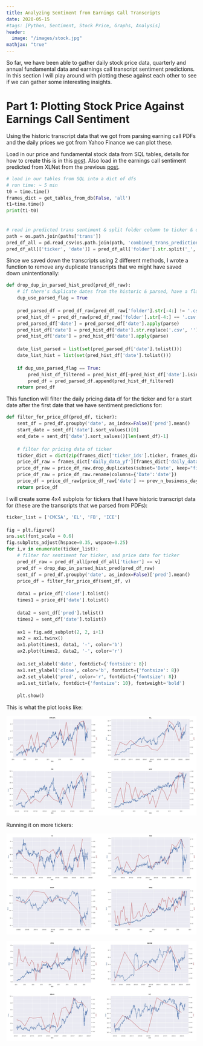 ```yaml
---
title: Analyzing Sentiment from Earnings Call Transcripts
date: 2020-05-15
#tags: [Python, Sentiment, Stock Price, Graphs, Analysis]
header:
  image: "/images/stock.jpg"
mathjax: "true"
---
```


So far, we have been able to gather daily stock price data, quarterly and annual fundamental data and earnings call transcript sentiment predictions. In this section I will play around with plotting these against each other to see if we can gather some interesting insights.


# Part 1: Plotting Stock Price Against Earnings Call Sentiment

Using the historic transcript data that we got from parsing earning call PDFs and the daily prices we got from Yahoo Finance we can plot these.

Load in our price and fundamental stock data from SQL tables, details for how to create this is in this [post](https://h-xiao.github.io/setup).
Also load in the earnings call sentiment predicted from XLNet from the previous [post](https://h-xiao.github.io/predict_earning_call_sentiment_p2). 

```python
# load in our tables from SQL into a dict of dfs 
# run time: ~ 5 min
t0 = time.time()
frames_dict = get_tables_from_db(False, 'all')
t1=time.time()
print(t1-t0)


# read in predicted trans sentiment & split folder column to ticker & date column
path = os.path.join(paths['trans'])
pred_df_all = pd.read_csv(os.path.join(path, 'combined_trans_predictions.csv'))
pred_df_all[['ticker', 'date']] = pred_df_all['folder'].str.split('_', expand=True)
```

Since we saved down the transcripts using 2 different methods, I wrote a function to remove any duplicate transcripts that we might have saved down unintentionally:

```python
def drop_dup_in_parsed_hist_pred(pred_df_raw):
    # if there's duplicate dates from the historic & parsed, have a flag to decide which one to use
    dup_use_parsed_flag = True

    pred_parsed_df = pred_df_raw[pred_df_raw['folder'].str[-4:] != '.csv']
    pred_hist_df = pred_df_raw[pred_df_raw['folder'].str[-4:] == '.csv']
    pred_parsed_df['date'] = pred_parsed_df['date'].apply(parse)
    pred_hist_df['date'] = pred_hist_df['date'].str.replace('.csv', '')
    pred_hist_df['date'] = pred_hist_df['date'].apply(parse)

    date_list_parsed = list(set(pred_parsed_df['date'].tolist()))
    date_list_hist = list(set(pred_hist_df['date'].tolist()))

    if dup_use_parsed_flag == True:
        pred_hist_df_filtered = pred_hist_df[~pred_hist_df['date'].isin(date_list_parsed)]
        pred_df = pred_parsed_df.append(pred_hist_df_filtered)
    return pred_df
```


This function will filter the daily pricing data df for the ticker and for a start date after the first date that we have sentiment predictions for:

```python
def filter_for_price_df(pred_df, ticker):
    sent_df = pred_df.groupby('date', as_index=False)['pred'].mean()
    start_date = sent_df['date'].sort_values()[0]
    end_date = sent_df['date'].sort_values()[len(sent_df)-1]
    
    # filter for pricing data of ticker
    ticker_dict = dict(zip(frames_dict['ticker_ids'].ticker, frames_dict['ticker_ids'].index))
    price_df_raw = frames_dict['daily_data_yf'][frames_dict['daily_data_yf']['symbol_id'] == ticker_dict[ticker]]
    price_df_raw = price_df_raw.drop_duplicates(subset='Date', keep="first")
    price_df_raw = price_df_raw.rename(columns={'Date':'date'})
    price_df = price_df_raw[price_df_raw['date'] >= prev_n_business_day(start_date,1)]
    return price_df
```


I will create some 4x4 subplots for tickers that I have historic transcript data for (these are the transcripts that we parsed from PDFs):

```python
ticker_list = ['CMCSA', 'EL', 'FB', 'ICE']

fig = plt.figure()
sns.set(font_scale = 0.6)
fig.subplots_adjust(hspace=0.35, wspace=0.25)
for i,v in enumerate(ticker_list):
    # filter for sentiment for ticker, and price data for ticker
    pred_df_raw = pred_df_all[pred_df_all['ticker'] == v]
    pred_df = drop_dup_in_parsed_hist_pred(pred_df_raw)
    sent_df = pred_df.groupby('date', as_index=False)['pred'].mean()
    price_df = filter_for_price_df(sent_df, v)

    data1 = price_df['close'].tolist()
    times1 = price_df['date'].tolist()

    data2 = sent_df['pred'].tolist()
    times2 = sent_df['date'].tolist()

    ax1 = fig.add_subplot(2, 2, i+1)
    ax2 = ax1.twinx()
    ax1.plot(times1, data1, '-', color='b')
    ax2.plot(times2, data2, '-', color='r')

    ax1.set_xlabel('date', fontdict={'fontsize': 8})
    ax1.set_ylabel('close', color='b', fontdict={'fontsize': 8})
    ax2.set_ylabel('pred', color='r', fontdict={'fontsize': 8})
    ax1.set_title(v, fontdict={'fontsize': 10}, fontweight='bold')

    plt.show()
```

This is what the plot looks like:

[![](/assets/images/graph_earning_call_sentiment/sent_vs_price_plot1.JPG)](/assets/images/graph_earning_call_sentiment/sent_vs_price_plot1.JPG)


Running it on more tickers:

[![](/assets/images/graph_earning_call_sentiment/sent_vs_price_plot2.JPG)](/assets/images/graph_earning_call_sentiment/sent_vs_price_plot2.JPG)


[![](/assets/images/graph_earning_call_sentiment/sent_vs_price_plot3.JPG)](/assets/images/graph_earning_call_sentiment/sent_vs_price_plot3.JPG)



